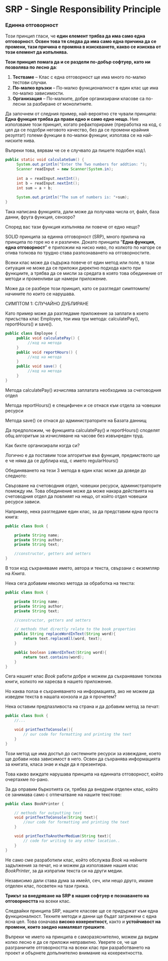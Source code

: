 # SRP - Single Responsibility Principle

### **Единна отговорност**

Този принцип гласи, че **един елемент трябва да има само една отговорност. Освен това тя следва да има само една причина да се промени, тази причина е промяна в изискването, какво се изисква от този елемент да изпълнява.**

**Този принцип помага да и се раздели по-добър софтуер, като ни позволява по лесно да**:

1. **Тестваме** – Клас с една отговорност ще има много по-малко тестови случаи.
2. **По-малко връзки** – По-малко функционалност в един клас ще има по-малко зависимости.
3. **Организация** – По-малките, добре организирани класове са по-лесни за разбиране от монолитните.

Да започнем от следния пример, най-вероятно сте чували принципа: **Една функция трябва да прави едно и само едно нещо.** Ние използваме този принцип, когато рефакторираме (преработка на код, с цел да се подобри неговото качество, без да се промени крайния резултат) големи функции в по-малки функции; използва се на най-ниските нива.

Въпреки това, вярвам че се е случвало да пишете подобен код:\


```java
public static void calculateSum() {
     System.out.println("Enter the Two numbers for addtion: ");  
     Scanner readInput = new Scanner(System.in);  
     
     int a = readInput.nextInt();  
     int b = readInput.nextInt();
     int sum = a + b;
     
     System.out.println("The sum of numbers is: "+sum);     
}
```

Така написана функцията, дали може да получава числа от, файл, база данни, фруга функция, сензоро?

Според вас тази функция изпълнява ли повече от едно нещо?

SOLID принципа за единна отговорност (SRP), много прилича на принципа по горе но е и различен. Докато принципа "**Една функция, една отговорност**" е приложим на ниско ниво, по колкото по нагоре се отива толкова по трудно става разпознаването на отговорностите.

Всеки клас може да съдържа повече от един метод или поле, в тази ситуация не може да се приложи директно подхода както при функциите, а трябва да се мисли за средата в която това обединение от методи и променливи ще намери приложение.

Може да се разбере този принцип, като се разгледат симптомите/начините по които се нарушава.

СИМПТОМ 1: СЛУЧАЙНО ДУБЛИРАНЕ

Като пример може да разгледаме приложение за заплати в което присъства клас Employee,  тои има три метода: calculatePay(), reportHours() и save().

```java
public class Employee {
     public void calculatePay() {
          //код на метода
     }
     public void reportHours() {
          //код на метода
     }
     public void save() {
          //код на метода
     }
}
```

Метода calculatePay() изчислява заплатата необходима за счетоводния отдел

Метода reportHours() е специфичен и се отнася към отдела за човешки ресурси

Метода save() се отнася до администраторите на Базата даннищ

Да предположим, че функцията calculatePay() и reportHours() споделят общ алгоритъм за изчисляване на часове без извънреден труд.

Как бихте организирали когда си?

Логично е да поставим този алгоритъм във функция, предимството ще е че няма да се дублира код, с името regularHours()

Обединяването на тези 3 метода в един клас може да доведе до следното:

Свързване на счетоводния отдел, човешки ресурси, администраторите помежду им. Това обединение може да може накара действията на счетоводния отдел да повлияят на нещо, от който отдел човешки ресурси зависи.

Например, нека разгледаме един клас, за да представим една проста книга:

```java
public class Book {

    private String name;
    private String author;
    private String text;

    //constructor, getters and setters
}
```

В този код съхраняваме името, автора и текста, свързани с екземпляр на _Книга_.

Нека сега добавим няколко метода за обработка на текста:

```java
public class Book {

    private String name;
    private String author;
    private String text;

    //constructor, getters and setters

    // methods that directly relate to the book properties
    public String replaceWordInText(String word){
        return text.replaceAll(word, text);
    }

    public boolean isWordInText(String word){
        return text.contains(word);
    }
}
```

Сега нашият клас _Book_ работи добре и можем да съхраняваме толкова книги, колкото ни харесва в нашето приложение.

Но каква полза е съхраняването на информацията, ако не можем да изведем текста в нашата конзола и да я прочетем?

Нека оставим предпазливоста на страна и да добавим метод за печат:

```java
public class Book {
    //...

    void printTextToConsole(){
        // our code for formatting and printing the text
    }
}
```

Този метод ще има достъп до системните ресурси за извеждане, което ще добави нова зависимост в него. Освен да съхранява информацията за книгата, класа знае и къде да я презентира.

Това какво виждате нарушава принципа на единната отговорност, който очертахме по-рано.

За да оправим бъркотията си, трябва да внедрим отделен клас, който се занимава само с отпечатване на нашите текстове:

```java
public class BookPrinter {

    // methods for outputting text
    void printTextToConsole(String text){
        //our code for formatting and printing the text
    }

    void printTextToAnotherMedium(String text){
        // code for writing to any other location..
    }
}
```

Не само сме разработили клас, който обслужва _Book_ на нейните задължения за печат, но и можем да използваме нашия клас _BookPrinter_, за да изпратим текста си на други медии.

Независимо дали става дума за имейл, сеч, или нещо друго, имаме отделен клас, посветен на тази грижа.

**Трикът за внедряване на SRP в нашия софтуер е познаването на отговорността** на всеки клас.

Следвайки принципа SRP, нашите класове ще се придържат към една функционалност. Техните методи и данни ще бъдат загрижени с една ясна цел. Това означава **високо кохерентност,** както и **устойчивост на промени, които заедно намаляват грешките**.

Въпреки че името на принципа е саморазяснително, можем да видим колко лесно е да се приложи неправилно. Уверете се, че ще разграничите отговорността на всеки клас при разработването на проект и обърнете допълнително внимание на кохерентността.


